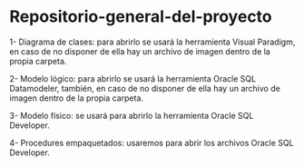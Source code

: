 # Repositorio-general-del-proyecto

1- Diagrama de clases: para abrirlo se usará la herramienta Visual Paradigm, en caso de no disponer de ella hay un archivo de imagen dentro de la propia carpeta.

2- Modelo lógico: para abrirlo se usará la herramienta Oracle SQL Datamodeler, también, en caso de no disponer de ella hay un archivo de imagen dentro de la propia carpeta.

3- Modelo físico: se usará para abrirlo la herramienta Oracle SQL Developer.

4- Procedures empaquetados: usaremos para abrir los archivos Oracle SQL Developer.
